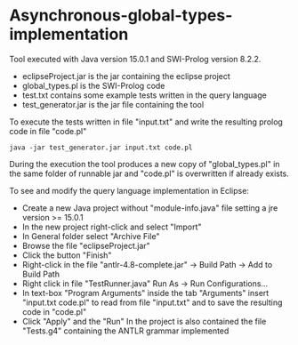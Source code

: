 # Asynchronous-global-types-implementation

Tool executed with Java version 15.0.1 and SWI-Prolog version 8.2.2.

- eclipseProject.jar is the jar containing the eclipse project
- global_types.pl is the SWI-Prolog code
- test.txt contains some example tests written in the query language
- test_generator.jar is the jar file containing the tool

To execute the tests written in file "input.txt" and write the resulting prolog code in file "code.pl" 
```
java -jar test_generator.jar input.txt code.pl
```
During the execution the tool produces a new copy of "global_types.pl" in the same folder of runnable jar and "code.pl" is overwritten if already exists.

To see and modify the query language implementation in Eclipse:
- Create a new Java project without "module-info.java" file setting a jre version >= 15.0.1
- In the new project right-click and select "Import"
- In General folder select "Archive File"
- Browse the file "eclipseProject.jar"
- Click the button "Finish"
- Right-click in the file "antlr-4.8-complete.jar" -> Build Path -> Add to Build Path
- Right click in file "TestRunner.java" Run As -> Run Configurations...
- In text-box "Program Arguments" inside the tab "Arguments" insert "input.txt code.pl" to read from file "input.txt" and to save the resulting code in "code.pl"
- Click "Apply" and the "Run"
In the project is also contained the file "Tests.g4" containing the ANTLR grammar implemented
